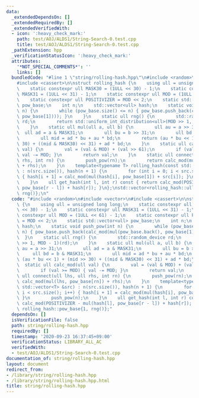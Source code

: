 ```yaml
---
data:
  _extendedDependsOn: []
  _extendedRequiredBy: []
  _extendedVerifiedWith:
  - icon: ':heavy_check_mark:'
    path: test/AOJ/ALDS1/String-Search-0.test.cpp
    title: test/AOJ/ALDS1/String-Search-0.test.cpp
  _pathExtension: hpp
  _verificationStatusIcon: ':heavy_check_mark:'
  attributes:
    '*NOT_SPECIAL_COMMENTS*': ''
    links: []
  bundledCode: "#line 1 \"string/rolling-hash.hpp\"\n#include <random>\n#include <vector>\n\
    #include <cassert>\n\nstruct rolling_hash {\n    using ull = unsigned long long;\n\
    \    static constexpr ull MASK30 = (1ULL << 30) - 1;\n    static constexpr ull\
    \ MASK31 = (1ULL << 31) - 1;\n    static constexpr ull MOD = (1ULL << 61) - 1;\n\
    \    static constexpr ull POSITIVIZER = MOD << 2;\n    static std::vector<ull>\
    \ pow_base;\n    int n;\n    std::vector<ull> hash;\n    static void push_pow(int\
    \ n) {\n        while (pow_base.size() <= n) { pow_base.push_back(calc_mod(mul(pow_base.back(),\
    \ pow_base[1]))); }\n    }\n    static ull rng() {\n        std::random_device\
    \ rd;\n        return std::uniform_int_distribution<ull>(MOD >> 1, MOD - 1)(rd);\n\
    \    }\n    static ull mul(ull a, ull b) {\n        ull au = a >> 31;\n      \
    \  ull ad = a & MASK31;\n        ull bu = b >> 31;\n        ull bd = b & MASK31;\n\
    \        ull mid = ad * bu + au * bd;\n        return (au * bu << 1) + (mid >>\
    \ 30) + ((mid & MASK30) << 31) + ad * bd;\n    }\n    static ull calc_mod(ull\
    \ val) {\n        val = (val & MOD) + (val >> 61);\n        if (val >= MOD) {\
    \ val -= MOD; }\n        return val;\n    }\n    static ull connect(ull lhs, ull\
    \ rhs, int rn) {\n        push_pow(rn);\n        return calc_mod(mul(lhs, pow_base[rn])\
    \ + rhs);\n    }\n    template<typename T> rolling_hash(const std::vector<T> &src)\
    \ : n(src.size()), hash(n + 1) {\n        for (int i = 0; i < src.size(); i++)\
    \ { hash[i + 1] = calc_mod(mul(hash[i], pow_base[1]) + src[i]); }\n        push_pow(n);\n\
    \    }\n    ull get_hash(int l, int r) const { return calc_mod(POSITIVIZER - mul(hash[l],\
    \ pow_base[r - l]) + hash[r]); }\n};\nstd::vector<rolling_hash::ull> rolling_hash::pow_base{1,\
    \ rng()};\n"
  code: "#include <random>\n#include <vector>\n#include <cassert>\n\nstruct rolling_hash\
    \ {\n    using ull = unsigned long long;\n    static constexpr ull MASK30 = (1ULL\
    \ << 30) - 1;\n    static constexpr ull MASK31 = (1ULL << 31) - 1;\n    static\
    \ constexpr ull MOD = (1ULL << 61) - 1;\n    static constexpr ull POSITIVIZER\
    \ = MOD << 2;\n    static std::vector<ull> pow_base;\n    int n;\n    std::vector<ull>\
    \ hash;\n    static void push_pow(int n) {\n        while (pow_base.size() <=\
    \ n) { pow_base.push_back(calc_mod(mul(pow_base.back(), pow_base[1]))); }\n  \
    \  }\n    static ull rng() {\n        std::random_device rd;\n        return std::uniform_int_distribution<ull>(MOD\
    \ >> 1, MOD - 1)(rd);\n    }\n    static ull mul(ull a, ull b) {\n        ull\
    \ au = a >> 31;\n        ull ad = a & MASK31;\n        ull bu = b >> 31;\n   \
    \     ull bd = b & MASK31;\n        ull mid = ad * bu + au * bd;\n        return\
    \ (au * bu << 1) + (mid >> 30) + ((mid & MASK30) << 31) + ad * bd;\n    }\n  \
    \  static ull calc_mod(ull val) {\n        val = (val & MOD) + (val >> 61);\n\
    \        if (val >= MOD) { val -= MOD; }\n        return val;\n    }\n    static\
    \ ull connect(ull lhs, ull rhs, int rn) {\n        push_pow(rn);\n        return\
    \ calc_mod(mul(lhs, pow_base[rn]) + rhs);\n    }\n    template<typename T> rolling_hash(const\
    \ std::vector<T> &src) : n(src.size()), hash(n + 1) {\n        for (int i = 0;\
    \ i < src.size(); i++) { hash[i + 1] = calc_mod(mul(hash[i], pow_base[1]) + src[i]);\
    \ }\n        push_pow(n);\n    }\n    ull get_hash(int l, int r) const { return\
    \ calc_mod(POSITIVIZER - mul(hash[l], pow_base[r - l]) + hash[r]); }\n};\nstd::vector<rolling_hash::ull>\
    \ rolling_hash::pow_base{1, rng()};"
  dependsOn: []
  isVerificationFile: false
  path: string/rolling-hash.hpp
  requiredBy: []
  timestamp: '2020-09-23 16:37:45+09:00'
  verificationStatus: LIBRARY_ALL_AC
  verifiedWith:
  - test/AOJ/ALDS1/String-Search-0.test.cpp
documentation_of: string/rolling-hash.hpp
layout: document
redirect_from:
- /library/string/rolling-hash.hpp
- /library/string/rolling-hash.hpp.html
title: string/rolling-hash.hpp
---
```

